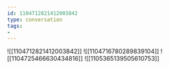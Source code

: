 ```yaml
---
id: 1104712821412003842
type: conversation
tags:
- 
---
```

![[1104712821412003842]]
![[1104716780289839104]]
![[1104725466630434816]]
![[1105365139505610753]]

